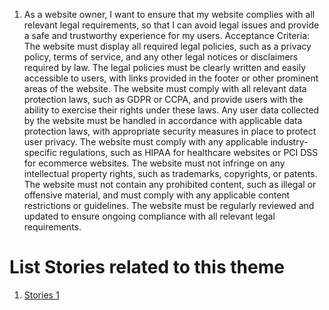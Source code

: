 1.	As a website owner, I want to ensure that my website complies with all relevant legal requirements, so that I can avoid legal issues and provide a safe and trustworthy experience for my users.
Acceptance Criteria:
The website must display all required legal policies, such as a privacy policy, terms of service, and any other legal notices or disclaimers required by law.
The legal policies must be clearly written and easily accessible to users, with links provided in the footer or other prominent areas of the website.
The website must comply with all relevant data protection laws, such as GDPR or CCPA, and provide users with the ability to exercise their rights under these laws.
Any user data collected by the website must be handled in accordance with applicable data protection laws, with appropriate security measures in place to protect user privacy.
The website must comply with any applicable industry-specific regulations, such as HIPAA for healthcare websites or PCI DSS for ecommerce websites.
The website must not infringe on any intellectual property rights, such as trademarks, copyrights, or patents.
The website must not contain any prohibited content, such as illegal or offensive material, and must comply with any applicable content restrictions or guidelines.
The website must be regularly reviewed and updated to ensure ongoing compliance with all relevant legal requirements.

# List Stories related to this theme
1. [Stories 1](documentation/templates/theme/initiatives/epics/stories/tasks/task_template.md)
